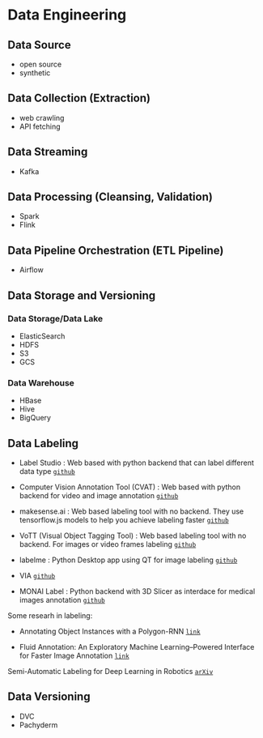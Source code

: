 # Data Engineering

## Data Source

- open source
- synthetic 

## Data Collection (Extraction)

- web crawling
- API fetching

## Data Streaming

- Kafka

## Data Processing (Cleansing, Validation)

* Spark
* Flink

## Data Pipeline Orchestration (ETL Pipeline)

* Airflow

## Data Storage and Versioning 

### Data Storage/Data Lake

* ElasticSearch
* HDFS
* S3
* GCS

### Data Warehouse

* HBase
* Hive
* BigQuery

## Data Labeling

* Label Studio : Web based with python backend that can label different data type [`github`](https://github.com/heartexlabs/label-studio)

* Computer Vision Annotation Tool (CVAT) : Web based with python backend for video and image annotation  [`github`](https://github.com/openvinotoolkit/cvat)

* makesense.ai : Web based labeling tool with no backend. They use tensorflow.js models to help you achieve labeling faster [`github`](https://github.com/SkalskiP/make-sense)

* VoTT (Visual Object Tagging Tool) : Web based labeling tool with no backend. For images or video frames labeling [`github`](https://github.com/microsoft/VoTT)

* labelme : Python Desktop app using QT for image labeling [`github`](https://github.com/wkentaro/labelme)

* VIA [`github`](https://github.com/ox-vgg/via)

* MONAI Label : Python backend with 3D Slicer as interdace for medical images annotation [`github`](https://github.com/Project-MONAI/MONAILabel/tree/main/monailabel)

Some researh in labeling:

* Annotating Object Instances with a Polygon-RNN [`link`](http://www.cs.toronto.edu/polyrnn/poly_cvpr17/)

* Fluid Annotation: An Exploratory Machine Learning–Powered Interface for Faster Image Annotation [`link`](https://ai.googleblog.com/2018/10/fluid-annotation-exploratory-machine.html)

Semi-Automatic Labeling for Deep Learning in Robotics [`arXiv`](https://arxiv.org/abs/1908.01862)

## Data Versioning

* DVC
* Pachyderm







